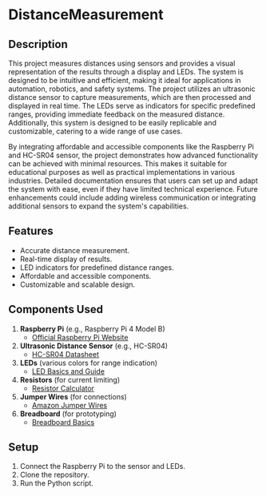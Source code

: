 # DistanceMeasurement

## Description
This project measures distances using sensors and provides a visual representation of the results through a display and LEDs. The system is designed to be intuitive and efficient, making it ideal for applications in automation, robotics, and safety systems. The project utilizes an ultrasonic distance sensor to capture measurements, which are then processed and displayed in real time. The LEDs serve as indicators for specific predefined ranges, providing immediate feedback on the measured distance. Additionally, this system is designed to be easily replicable and customizable, catering to a wide range of use cases.

By integrating affordable and accessible components like the Raspberry Pi and HC-SR04 sensor, the project demonstrates how advanced functionality can be achieved with minimal resources. This makes it suitable for educational purposes as well as practical implementations in various industries. Detailed documentation ensures that users can set up and adapt the system with ease, even if they have limited technical experience. Future enhancements could include adding wireless communication or integrating additional sensors to expand the system's capabilities.

## Features
- Accurate distance measurement.
- Real-time display of results.
- LED indicators for predefined distance ranges.
- Affordable and accessible components.
- Customizable and scalable design.

## Components Used
1. **Raspberry Pi** (e.g., Raspberry Pi 4 Model B)
   - [Official Raspberry Pi Website](https://www.raspberrypi.com/products/)
2. **Ultrasonic Distance Sensor** (e.g., HC-SR04)
   - [HC-SR04 Datasheet](https://www.electroschematics.com/hc-sr04-datasheet/)
3. **LEDs** (various colors for range indication)
   - [LED Basics and Guide](https://www.sparkfun.com/led-guide)
4. **Resistors** (for current limiting)
   - [Resistor Calculator](https://ohmslawcalculator.com/)
5. **Jumper Wires** (for connections)
   - [Amazon Jumper Wires](https://www.amazon.com/s?k=jumper+wires)
6. **Breadboard** (for prototyping)
   - [Breadboard Basics](https://learn.sparkfun.com/tutorials/how-to-use-a-breadboard/all)

## Setup
1. Connect the Raspberry Pi to the sensor and LEDs.
2. Clone the repository.
3. Run the Python script.


